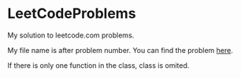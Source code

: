 # LeetCodeProblems
My solution to leetcode.com problems.

My file name is after problem number.
You can find the problem [here](https://leetcode.com/problemset/all/).

If there is only one function in the class, class is omited.
